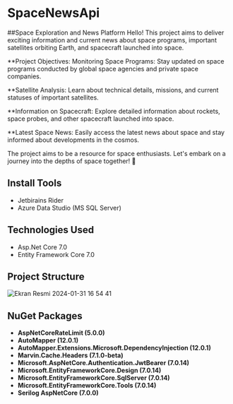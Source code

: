 # SpaceNewsApi

##Space Exploration and News Platform
Hello! This project aims to deliver exciting information and current news about space programs, important satellites orbiting Earth, and spacecraft launched into space.

**Project Objectives:
Monitoring Space Programs: Stay updated on space programs conducted by global space agencies and private space companies.

**Satellite Analysis: Learn about technical details, missions, and current statuses of important satellites.

**Information on Spacecraft: Explore detailed information about rockets, space probes, and other spacecraft launched into space.

**Latest Space News: Easily access the latest news about space and stay informed about developments in the cosmos.

The project aims to be a resource for space enthusiasts. Let's embark on a journey into the depths of space together! 🚀

## Install Tools
- Jetbirains Rider
- Azure Data Studio (MS SQL Server)

## Technologies Used

- Asp.Net Core 7.0
- Entity Framework Core 7.0

## Project Structure

![Ekran Resmi 2024-01-31 16 54 41](https://github.com/Bajbeyt/SpaceNewsApi/assets/131589682/b65c138b-a549-4966-af1a-c7e6cb13e2e7)

## NuGet Packages

- **AspNetCoreRateLimit (5.0.0)**
- **AutoMapper (12.0.1)**
- **AutoMapper.Extensions.Microsoft.DependencyInjection (12.0.1)**
- **Marvin.Cache.Headers (7.1.0-beta)**
- **Microsoft.AspNetCore.Authentication.JwtBearer (7.0.14)**
- **Microsoft.EntityFrameworkCore.Design (7.0.14)**
- **Microsoft.EntityFrameworkCore.SqlServer (7.0.14)**
- **Microsoft.EntityFrameworkCore.Tools (7.0.14)**
- **Serilog AspNetCore (7.0.0)**
